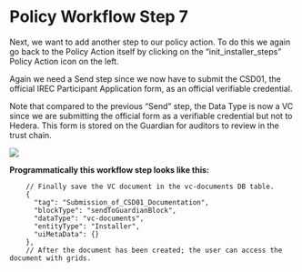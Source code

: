 # Policy Workflow Step 7

Next, we want to add another step to our policy action. To do this we again go back to the Policy Action itself by clicking on the “init\_installer\_steps” Policy Action icon on the left.

Again we need a Send step since we now have to submit the CSD01, the official IREC Participant Application form, as an official verifiable credential.

Note that compared to the previous “Send” step, the Data Type is now a VC since we are submitting the official form as a verifiable credential but not to Hedera. This form is stored on the Guardian for auditors to review in the trust chain.

![](../.gitbook/assets/PW\_image\_12.png)

**Programmatically this workflow step looks like this:**

```
    // Finally save the VC document in the vc-documents DB table.
    {
      "tag": "Submission_of_CSD01_Documentation",
      "blockType": "sendToGuardianBlock",
      "dataType": "vc-documents",
      "entityType": "Installer",
      "uiMetaData": {}
    },
    // After the document has been created; the user can access the document with grids.
```

